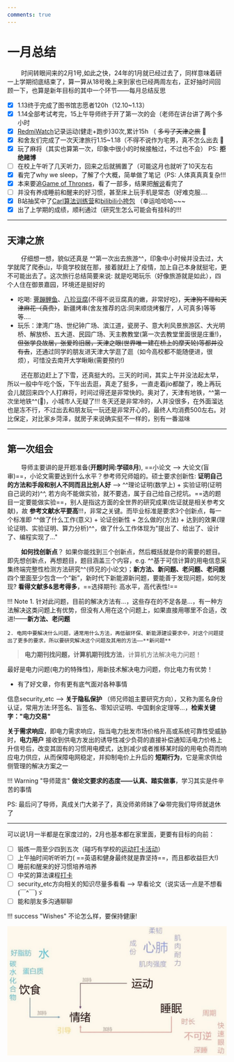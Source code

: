 ```yaml
---
comments: true
---
```


# 一月总结

&nbsp; &nbsp; &nbsp; &nbsp; 时间转眼间来的2月1号,如此之快，24年的1月就已经过去了，同样意味着研一上学期彻底结束了，算一算从18号晚上来到家也已经两周左右，正好抽时间回顾一下，也算是新年目标的其中一个环节——每月总结反思

- [x] 1.13终于完成了图书馆志愿者120h（12.10~1.13）
- [x] 1.14全部考试考完，15上午导师终于开了第一次的会（老师在讲台讲了两个多小时
- [x] [RedmiWatch](https://item.jd.com/100077926270.html)记录运动(健走+跑步)30次,累计15h （ ~~多亏了天津之旅~~ 🤣
- [x] 和舍友们完成了一次天津旅行1.15~1.18（不得不说作为宅男，真不怎么出去 🙈 
- [x] 玩了麻将（其实也算第一次，印象中很小的时候接触过，不过也不会） PS: **拒绝赌博**
- [ ] 在校上午听了几天听力，回来之后就搁置了（可能这月也就听了10天左右
- [x] 看完了why we sleep，了解了个大概，简单做了笔记（PS: 人体真真真复杂!!!
- [x] 本来要追[Game of Thrones](https://zh.wikipedia.org/wiki/%E6%9D%83%E5%8A%9B%E7%9A%84%E6%B8%B8%E6%88%8F_(%E7%94%B5%E8%A7%86%E5%89%A7))，看了一部多，结果把[解说](https://www.bilibili.com/video/BV1HM411G7Fj/?spm_id_from=333.337.search-card.all.click)看完了
- [ ] 并没有养成睡前和醒来的好习惯，甚至床上玩手机是常态（好难克服....
- [x] B站抽奖中了[Carl算法训练营](https://t.bilibili.com/890027265127088149?spm_id_from=333.999.0.0#:~:text=%E6%81%AD%E5%96%9C%E8%BF%99%E4%B8%A4%E4%BD%8D%E5%BD%95%E5%8F%8B%E4%B8%AD%E5%A5%96%EF%BC%8CB%E7%AB%99%E7%A7%81%E4%BF%A1%E6%88%91%E6%8B%89%E4%BD%A0%E5%85%A5%E7%BE%A4%E5%93%88%20%40H%2DYiheng%20%40%E8%9C%82%E8%9C%9C%E5%8A%A0%E7%89%9B%E5%A5%B6%E5%90%97)和[bilibili小挎包](https://www.bilibili.com/opus/888743336195653656?spm_id_from=333.999.0.0) （幸运哈哈哈~~~
- [x] 出了上学期的成绩，顺利通过（研究生怎么可能会有挂科的!!! 

------

## 天津之旅

&nbsp; &nbsp; &nbsp; &nbsp; 仔细想一想，貌似还真是 ^^第一次出去旅游^^，印象中小时候并没去过，大学就爬了爬泰山，毕竟学校就在那，接着就赶上了疫情，加上自己本身就挺宅，更不可能出去了。这次旅行总结简要来说: 就是吃喝玩乐（好像旅游就是如此），四个人住在御景嘉园，环境还是挺好的

- 吃喝:  [罾蹦鲤鱼](https://baike.baidu.com/item/%E7%BD%BE%E8%B9%A6%E9%B2%A4%E9%B1%BC/7794710)、[八珍豆腐](https://baike.baidu.com/item/%E5%85%AB%E7%8F%8D%E8%B1%86%E8%85%90?fromModule=lemma_search-box)(不得不说豆腐真的嫩，非常好吃)，~~天津狗不理和天津麻花（真贵）~~，新疆烤串(舍友推荐的店:同来顺烧烤餐厅，人可真多)等等等....
- 玩乐：津湾广场、世纪钟广场、滨江道，瓷房子、意大利风景旅游区、大光明桥、解放桥、五大道、民园广场、天主教教堂(第一次去教堂里面很是庄重!)，~~但张学良故居，张爱玲旧居，天津之眼(世界唯一建在桥上的摩天轮)等都并没有去~~，还通过同学的朋友进天津大学逛了逛（如今高校都不能随便进，很烦），可惜没去南开大学瞅瞅(需要预约!)

&nbsp; &nbsp; &nbsp; &nbsp; 还在那边赶上了下雪，还真挺大的。三天的时间，其实上午并没法起太早，所以一般中午吃个饭，下午出去逛，真走了挺多，一直走着jio都酸了，晚上再玩会儿就回来四个人打麻将，时间过得还是非常快的。奥对了，天津有地铁，^^第一次坐地铁^^(🤣)，小城市人无疑了!!! 冬天还是非常冷的，人并没很多，在外面溜达也是冻不行，不过出去和朋友玩一玩还是非常开心的，最终人均消费$500$左右。对比保定，对比家乡菏泽，就房子来说确实挺不一样的，别有一番滋味

-------

## 第一次组会

&nbsp; &nbsp; &nbsp; &nbsp; 导师主要讲的是开题准备(**开题时间:学硕8月**), ==小论文 --> 大论文(盲审)==，小论文需要达到什么水平？参考师兄师姐的。硕士要求创新性: **证明自己的方法和手段和别人不同而且比别人好** --> ^^理论证明(数学上) + 实验证明(证明自己说的对)^^, 若方向不能做实验，就不要选，属于自己给自己挖坑。==选的题目一定要能做实验==，别人是指这方面的全世界的研究成果(佐证就是相关参考文献)，故 **参考文献水平要高**!!!，非常之关键。而毕业标准是要求3个创新点，每一个标准即 ^^做了什么工作(意义) + 论证创新性 + 怎么做的(方法) + 达到的效果(理论证明、实验证明、算力分析)^^，做了什么工作体现为"提出了、给出了、设计了、编程实现了..."

&nbsp; &nbsp; &nbsp; &nbsp; **如何找创新点**？ 如果你能找到三个创新点，然后概括就是你的需要的题目。即先想创新点，再想题目，题目涵盖三个内容，e.g. ^^基于可信计算的用电信息采集终端完整性检测方法研究^^(师兄的小论文)；**新方法、新问题、老问题、老问题** 四个里面至少包含一个“新”，新时代下新能源新问题，要能善于发现问题，如何发现? **看得文献多&思考得多**，==选择期刊: 高水平，高代表性!==

!!! Note
    1. 针对此问题，目前的解决方法有...，这些存在的不足各是...，有一种方法解决这类问题上有优势，但没有人用在这个问题上，如果直接用哪里不合适，改进!——**新方法、老问题**

    2. 电网中要解决什么问题，通常用什么方法，再低碳环保、新能源建设要求中，对这个问题提出了更多的要求，所以要研究解决这个问题及其用的方法——**新问题**

> **电力期刊找问题，计算机期刊找方法**，计算机方法解决电力问题！

最好是电力问题(电力的特殊性)，用新技术解决电力问题，你比电力有优势！

- 有了好文章，你有更有底气面对各种事情

信息security_etc --> **关于隐私保护** （师兄师姐主要研究方向），又称为匿名身份认证，常用方法:环签名、盲签名、零知识证明、中国剩余定理等...，**检索关键字："电力交易"**

**关于需求响应**，即电力需求响应，指当电力批发市场价格升高或系统可靠性受威胁时，**电力用户** 接收到供电方发出的诱导性减少负荷的直接补偿通知活电力价格上升信号后，改变其固有的习惯用电模式，达到减少或者推移某时段的用电负荷而响应电力供应，从而保障电网稳定，并抑制电价上升后的 **短期行为**，它是需求供给侧管理的解决方案之一

!!! Warning "导师箴言"
    **做论文要求的态度——认真、踏实做事**，学习其实是件辛苦的事情

PS: 最后问了导师，真成关门大弟子了，真没师弟师妹了😭带完我们导师就退休了

-------

可以说1月一半都是在家度过的，2月也基本都在家里面，更要有目标的向前：

- [ ] 锻炼一周至少四到五次（碰巧有学校的[运动打卡活动](https://mp.weixin.qq.com/s/vTPeyWZU3d45uLxy6YGxKA)）
- [ ] 上午抽时间听听听力( ==英语和健身最终就是靠坚持==，而且都收益巨大!)
- [ ] 睡前和醒来的好习惯培养培养
- [ ] 中奖的算法课程[打卡](https://docs.qq.com/sheet/DUGRIUGliQ3dHQ25F?tab=BB08J2)
- [ ] security_etc方向相关的知识尽量多看看 -->  早看论文（说实话一点是不想看(￣^￣)ゞ
- [ ] 能和朋友多沟通聊聊

!!! success "Wishes"
    不论怎么样，要保持健康!

![health](./assets/health.jpg)


